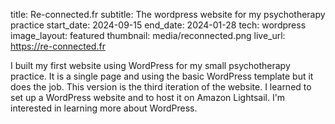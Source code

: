 title: Re-connected.fr
subtitle: The wordpress website for my psychotherapy practice
start_date: 2024-09-15
end_date: 2024-01-28
tech: wordpress
image_layout: featured
thumbnail: media/reconnected.png
live_url: https://re-connected.fr

I built my first website using WordPress for my small psychotherapy practice. It is a single page and using the basic WordPress template but it does the job.
This version is the third iteration of the website. I learned to set up a WordPress website and to host it on Amazon Lightsail. I'm interested in learning more about WordPress.
